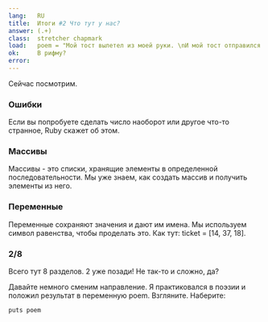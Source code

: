 ```yaml
---
lang:   RU
title:  Итоги #2 Что тут у нас?
answer: (.+)
class:  stretcher chapmark
load:   poem = "Мой тост вылетел из моей руки. \nИ мой тост отправился на луну. \nНо когда я увидел это по телевизору, \nЗаправляя наш флаг на комету Галлея, \nПосле того, как я все-таки захотел съесть его\n"
ok:     В рифму?
error:
---
```


Сейчас посмотрим.

### Ошибки
Если вы попробуете сделать число наоборот или другое что-то странное, Ruby скажет об этом.

### Массивы
Массивы - это списки, хранящие элементы в определенной последовательности.
Мы уже знаем, как создать массив и получить элементы из него.

### Переменные
Переменные сохраняют значения и дают им имена. Мы используем символ равенства, 
чтобы проделать это. Как тут:
ticket = [14, 37, 18].

### 2/8
Всего тут 8 разделов. 2 уже позади! Не так-то и сложно, да?

Давайте немного сменим направление. Я практиковался в поэзии и положил
результат в переменную poem. Взгляните. Наберите:

    puts poem
